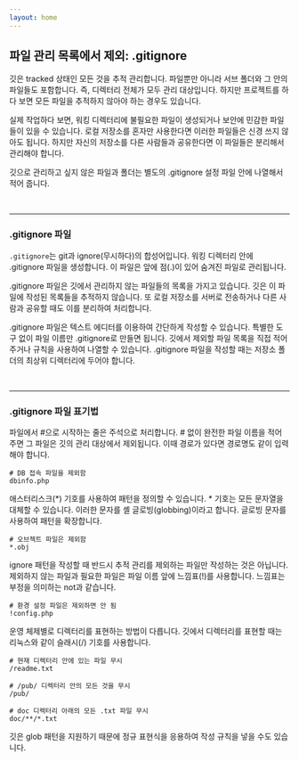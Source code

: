 ```yaml
---
layout: home
---
```

## 파일 관리 목록에서 제외: .gitignore
깃은 tracked 상태인 모든 것을 추적 관리합니다. 파일뿐만 아니라 서브 폴더와 그 안의 파일들도 포함합니다. 즉, 디렉터리 전체가 모두 관리 대상입니다. 하지만 프로젝트를 하다 보면 모든 파일을 추적하지 않아야 하는 경우도 있습니다.  

실제 작업하다 보면, 워킹 디렉터리에 불필요한 파일이 생성되거나 보안에 민감한 파일들이 있을 수 있습니다. 로컬 저장소를 혼자만 사용한다면 이러한 파일들은 신경 쓰지 않아도 됩니다. 하지만 자신의 저장소를 다른 사람들과 공유한다면 이 파일들은 분리해서 관리해야 합니다.  

깃으로 관리하고 싶지 않은 파일과 폴더는 별도의 .gitignore 설정 파일 안에 나열해서 적어 줍니다.  

<br>
<hr>

### .gitignore 파일
`.gitignore`는 git과 ignore(무시하다)의 합성어입니다. 워킹 디렉터리 안에 .gitignore 파일을 생성합니다. 이 파일은 앞에 점(.)이 있어 숨겨진 파일로 관리됩니다.  

.gitignore 파일은 깃에서 관리하지 않는 파일들의 목록을 가지고 있습니다. 깃은 이 파일에 작성된 목록들을 추적하지 않습니다. 또 로컬 저장소를 서버로 전송하거나 다른 사람과 공유할 때도 이를 분리하여 처리합니다.  

.gitignore 파일은 텍스트 에디터를 이용하여 간단하게 작성할 수 있습니다. 특별한 도구 없이 파일 이름만 .gitignore로 만들면 됩니다. 깃에서 제외할 파일 목록을 직접 적어 주거나 규칙을 사용하여 나열할 수 있습니다. .gitignore 파일을 작성할 때는 저장소 폴더의 최상위 디렉터리에 두어야 합니다.  

<br>
<hr>

### .gitignore 파일 표기법
파일에서 #으로 시작하는 줄은 주석으로 처리합니다. # 없이 완전한 파일 이름을 적어 주면 그 파일은 깃의 관리 대상에서 제외됩니다. 이때 경로가 있다면 경로명도 같이 입력해야 합니다.  

```
# DB 접속 파일을 제외함
dbinfo.php
```

애스터리스크(*) 기호를 사용하여 패턴을 정의할 수 있습니다. * 기호는 모든 문자열을 대체할 수 있습니다. 이러한 문자를 셸 글로빙(globbing)이라고 합니다. 글로빙 문자를 사용하여 패턴을 확장합니다.  

```
# 오브젝트 파일은 제외함
*.obj
```

ignore 패턴을 작성할 때 반드시 추적 관리를 제외하는 파일만 작성하는 것은 아닙니다. 제외하지 않는 파일과 필요한 파일은 파일 이름 앞에 느낌표(!)를 사용합니다. 느낌표는 부정을 의미하는 not과 같습니다.  

```
# 환경 설정 파일은 제외하면 안 됨
!config.php
```

운영 체제별로 디렉터리를 표현하는 방법이 다릅니다. 깃에서 디렉터리를 표현할 때는 리눅스와 같이 슬래시(/) 기호를 사용합니다.  

```
# 현재 디렉터리 안에 있는 파일 무시
/readme.txt

# /pub/ 디렉터리 안의 모든 것을 무시
/pub/

# doc 디렉터리 아래의 모든 .txt 파일 무시
doc/**/*.txt
```

깃은 glob 패턴을 지원하기 때문에 정규 표현식을 응용하여 작성 규칙을 넣을 수도 있습니다.  

<br><br>
